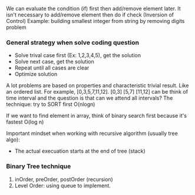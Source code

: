 We can evaluate the condition (if) first then add/remove element later. It isn't necessary to add/remove element then do if check (Inversion of Control) 
Example: building smallest integer from string  by removing digits problem

### General strategy when solve coding question
 - Solve trival case first (Ex: 1,2,3,4,5), get the solution
 - Solve next case, get the solution
 - Repeat until all cases are clear
 - Optimize solution 

A lot problems are based on properties and characteristic trivial result. Like an ordered list. For example, [0,3,5,7,11,12]. [0,3] [5,7] [11,12] can be think of time interval and the question is that can we attend all intervals? The technique: try to SORT first O(nlogn)

If we want to find element in array, think of binary search first because it's fastest O(log n)

Important mindset when working with recursive algorithm (usually tree algo):
- The actual execuation starts at the end of tree (stack)

### Binary Tree technique
1. inOrder, preOrder, postOrder (recursion)
2. Level Order: using queue to implement.